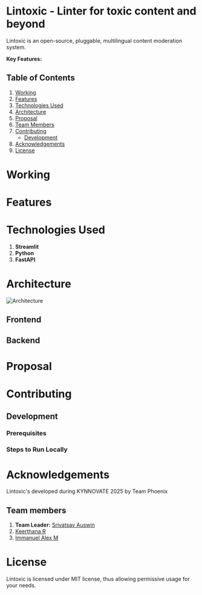 # Lintoxic - Linter for toxic content and beyond

Lintoxic is an open-source, pluggable, multilingual content moderation system.

**Key Features:**


## **Table of Contents**
1. [Working](#working)
2. [Features](#features)
3. [Technologies Used](#technologies-used)
4. [Architecture](#architecture)
5. [Proposal](#proposal)
6. [Team Members](#team-members)
7. [Contributing](#contributing)
   - [Development](#development)
8. [Acknowledgements](#acknowledgements)
9. [License](#license)


# Working

# Features

# Technologies Used

1. **Streamlit**
2. **Python**
3. **FastAPI**

# Architecture

![Architecture](assets/architecture.png)

## Frontend


## Backend


# Proposal

# Contributing


## Development


### Prerequisites


### Steps to Run Locally


# Acknowledgements

Lintoxic's developed during KYNNOVATE 2025 by Team Phoenix

## Team members

1. **Team Leader:** [Srivatsav Auswin](https://github.com/Sak1012)
2. [Keerthana R](https://github.com/grittypuffy)
3. [Immanuel Alex M](https://github.com/Alex03Immanuel)

# License

Lintoxic is licensed under MIT license, thus allowing permissive usage for your needs.
